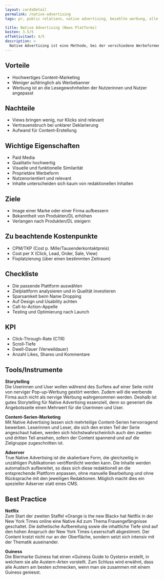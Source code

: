 ```yaml
---
layout: cardsDetail
permalink: /native-advertising
tags: pr, public relations, native advertising, bezahlte werbung, alle

title: Native Advertising (News Platforms)
kosten: 3.5/5
effektivitaet: 4/5
description: >
  Native Advertising ist eine Methode, bei der verschiedene Werbeformen oder Medieninhalte in einem redaktionellen Umfeld platziert werden. Von unterschiedlichen Werbeformen kann gesprochen werden, weil Native Advertising einerseits vom Umfeld – das heisst der Plattform, auf der es umgesetzt wird – und andererseits vom werbenden Medium – dem Content, mit dem geworben wird – abhängig ist. Native Advertising ist Werbung, die sich an das Design der Plattform und an die erwartete User Experience anpasst und nicht selten die Eigenschaften viraler Werbung aufweist.
---
```


## Vorteile

- Hochwertiges Content-Marketing
- Weniger aufdringlich als Werbebanner
- Werbung ist an die Lesegewohnheiten der Nutzerinnen und Nutzer angepasst

## Nachteile

- Views bringen wenig, nur Klicks sind relevant
- Vertrauensbruch bei unklarer Deklarierung
- Aufwand für Content-Erstellung

## Wichtige Eigenschaften

- Paid Media
- Qualitativ hochwertig
- Visuelle und funktionelle Similarität
- Proprietäre Werbeform
- Nutzenorientiert und relevant
- Inhalte unterscheiden sich kaum von redaktionellen Inhalten

## Ziele

- Image einer Marke oder einer Firma aufbessern
- Bekanntheit von Produkten/DL erhöhen
- Verlangen nach Produkten/DL steigern

## Zu beachtende Kostenpunkte

- CPM/TKP (Cost p. Mille/Tausenderkontaktpreis)
- Cost per X (Click, Lead, Order, Sale, View)
- Fixplatzierung (über einen bestimmten Zeitraum)

## Checkliste

- Die passende Plattform auswählen
- Zielplattform analysieren und in Qualität investieren
- Sparsamkeit beim Name Dropping
- Auf Design und Usability achten
- Call-to-Action-Appelle
- Testing und Optimierung nach Launch

## KPI

- Click-Through-Rate (CTR)
- Scroll-Tiefe
- Dwell-Dauer (Verweildauer)
- Anzahl Likes, Shares und Kommentare

## Tools/Instrumente

**Storytelling**  
Die Userinnen und User wollen während des Surfens auf einer Seite nicht von nerviger Pop-up-Werbung gestört werden. Zudem will die werbende Firma auch nicht als nervige Werbung wahrgenommen werden. Deshalb ist gutes Storytelling für Native Advertising essenziell, denn so generiert die Angebotsseite einen Mehrwert für die Userinnen und User.

**Content-Serien-Marketing**  
Mit Native Advertising lassen sich mehrteilige Content-Serien hervorragend bewerben. Leserinnen und Leser, die sich den ersten Teil der Serie angeschaut haben, werden sich höchstwahrscheinlich auch den zweiten und dritten Teil ansehen, sofern der Content spannend und auf die Zielgruppe zugeschnitten ist.

**Adserver**  
True Native Advertising ist die skalierbare Form, die gleichzeitig in unzähligen Publikationen veröffentlicht werden kann. Die Inhalte werden automatisch aufbereitet, so dass sich diese redaktionell an die entsprechende Plattform anpassen, ohne manuelle Bearbeitung und ohne Rücksprache mit den jeweiligen Redaktionen. Möglich macht dies ein spezieller Adserver statt eines CMS.

## Best Practice

**Netflix**  
Zum Start der zweiten Staffel «Orange is the new Black» hat Netflix in der New York Times online eine Native Ad zum Thema Frauengefängnisse geschaltet. Die ästhetische Aufbereitung sowie die inhaltliche Tiefe sind auf den hohen Anspruch der New York Times-Leserschaft abgestimmt. Der Content kratzt nicht nur an der Oberfläche, sondern setzt sich intensiv mit der Thematik auseinander.

**Guiness**  
Die Biermarke Guiness hat einen «Guiness Guide to Oysters» erstellt, in welchem sie alle Austern-Arten vorstellt. Zum Schluss wird erwähnt, dass alle Austern am besten schmecken, wenn man sie zusammen mit einem Guiness geniesst.
